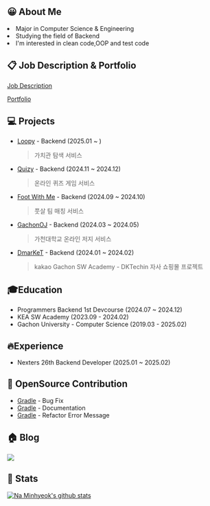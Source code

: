 ## 😀 About Me
<p>
<li>Major in Computer Science & Engineering</li>
<li>Studying the field of Backend</li>
<li>I'm interested in clean code,OOP and test code</li>
</p>

## 📋 Job Description & Portfolio
[Job Description](https://almondine-bolt-1cd.notion.site/13d8fce1836b80a590c1ebf8e6dc5e91?pvs=74)

[Portfolio](https://almondine-bolt-1cd.notion.site/1b48fce1836b80028e2df5987413f03c?pvs=4)
## 💻 Projects
- [Loopy](https://github.com/Nexters/Jaknaeso-server) - Backend (2025.01 ~ )
  > 가치관 탐색 서비스
- [Quizy](https://github.com/prgrms-web-devcourse-final-project/WEB1_1_Endpoint_BE) - Backend (2024.11 ~ 2024.12)
  > 온라인 퀴즈 게임 서비스
- [Foot With Me](https://github.com/prgrms-be-devcourse/NBE1_2_Team04) - Backend (2024.09 ~ 2024.10)
  > 풋살 팀 매칭 서비스
- [GachonOJ](https://github.com/gcu-LastDance/GachonOJ-Backend) - Backend (2024.03 ~ 2024.05)
  > 가천대학교 온라인 저지 서비스
- [DmarKeT](https://github.com/NaMinhyeok/dmarket-back) - Backend (2024.01 ~ 2024.02)
  > kakao Gachon SW Academy - DKTechin 자사 쇼핑몰 프로젝트

[//]: # (## Award)

[//]: # (<p>)
[//]: # (</p>)
[//]: # ()
[//]: # (<br>)


[//]: # (## Certificate)

[//]: # (<p>)

[//]: # (</p>)

## 🎓Education
- Programmers Backend 1st Devcourse (2024.07 ~ 2024.12)
- KEA SW Academy (2023.09 - 2024.02)
- Gachon University - Computer Science (2019.03 - 2025.02)

## 🔥Experience
- Nexters 26th Backend Developer (2025.01 ~ 2025.02)

## 🚀 OpenSource Contribution
- [Gradle](https://github.com/gradle/gradle/pull/32639) - Bug Fix
- [Gradle](https://github.com/gradle/gradle/pull/32924) - Documentation
- [Gradle](https://github.com/gradle/gradle/pull/33935) - Refactor Error Message

[//]: # (<p>)

[//]: # (</p>)

[//]: # ()
[//]: # (<br>)

## 🏠 Blog
<a href="https://velog.io/@naminhyeok"><img src="https://velog-readme-stats.vercel.app/api?name=naminhyeok"/></a>
## 🎲 Stats
[![Na Minhyeok's github stats](https://github-readme-stats.vercel.app/api?username=Naminhyeok)](https://github.com/naminhyeok/github-readme-stats)
